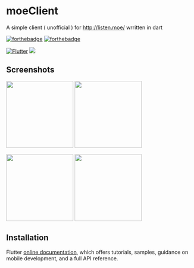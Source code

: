 moeClient
==========
A simple client ( unofficial ) for http://listen.moe/ wrritten in dart



[![forthebadge](https://forthebadge.com/images/badges/built-for-android.svg)](https://forthebadge.com) [![forthebadge](https://forthebadge.com/images/badges/built-with-love.svg)](https://forthebadge.com) 

[![Flutter](https://img.shields.io/badge/flutter-v1.14.6-blue)](https://flutter.dev)  <img src = "https://cdn.discordapp.com/avatars/222167140004790273/1e83e8b7302d5aee17be283e7f86294b.png?size=40">

Screenshots
----

<img src = "https://cdn.discordapp.com/attachments/683669886978752524/688682844096299035/Screenshot_20200315-150937.jpg" width = 180>  <img src = "https://cdn.discordapp.com/attachments/683669886978752524/688678824816410634/Screenshot_20200315-145301.jpg" width = 180>

<img src = "https://cdn.discordapp.com/attachments/683669886978752524/688678824543780874/Screenshot_20200315-145256.jpg" width = 180>  <img src = "https://cdn.discordapp.com/attachments/683669886978752524/688679795567230998/Screenshot_20200315-145730.jpg" width = 180>



## Installation

Flutter [online documentation](https://flutter.dev/docs), which offers tutorials,
samples, guidance on mobile development, and a full API reference.